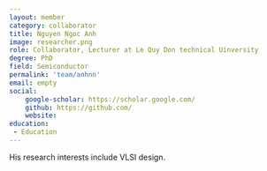 ```yaml
---
layout: member
category: collaborator
title: Nguyen Ngoc Anh
image: researcher.png
role: Collaborator, Lecturer at Le Quy Don technical Uinversity
degree: PhD
field: Semiconductor
permalink: 'team/anhnn'
email: empty
social:
    google-scholar: https://scholar.google.com/
    github: https://github.com/
    website: 
education:
 - Education
---
```

His research interests include VLSI design.
